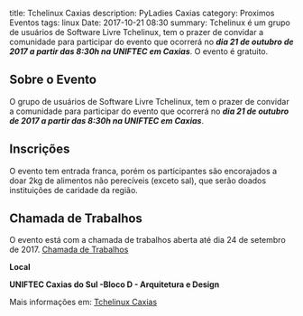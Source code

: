 title: Tchelinux Caxias
description: PyLadies Caxias
category: Proximos Eventos
tags: linux
Date: 2017-10-21 08:30
summary: Tchelinux é um grupo de usuários de Software Livre Tchelinux, tem o prazer de convidar a comunidade para participar do evento que ocorrerá no ***dia 21 de outubro de 2017 a partir das 8:30h na UNIFTEC em Caxias***. O evento é gratuito.

## Sobre o Evento

O grupo de usuários de Software Livre Tchelinux, tem o prazer de convidar a comunidade para participar do evento que ocorrerá no ***dia 21 de
outubro de 2017 a partir das 8:30h na UNIFTEC em Caxias***.

## Inscrições

O evento tem entrada franca, porém os participantes são encorajados a doar 2kg de alimentos não perecíveis (exceto sal), que serão doados
instituições de caridade da região.

## Chamada de Trabalhos

O evento está com a chamada de trabalhos aberta até dia 24 de setembro de 2017.
[Chamada de Trabalhos](https://docs.google.com/forms/d/e/1FAIpQLSfj1gsQL8O-05JPTudiUUwH9T861sbRK7Nj-52vzW6GgxKs5g/viewform)

**Local**

**UNIFTEC Caxias do Sul -Bloco D - Arquitetura e Design**

Mais informações em: [Tchelinux Caxias](https://caxias.tchelinux.org/)
